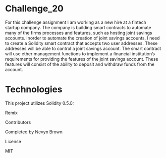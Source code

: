 #  Challenge_20

For this challenge assignment I am working as a new hire at a fintech startup company. The company is building smart contracts to automate many of the firms processes and features, such as hosting joint savings accounts. Inorder to automate the creation of joint savings accounts, I need to create a Solidity smart contract that accepts two user addresses. These addresses will be able to control a joint savings account. The smart contract will use ether management functions to implement a financial institution’s requirements for providing the features of the joint savings account. These features will consist of the ability to deposit and withdraw funds from the account.

#  Technologies

This project utilizes Solidity 0.5.0:

Remix 

Contributors

Completed by Nevyn Brown

License

MIT
